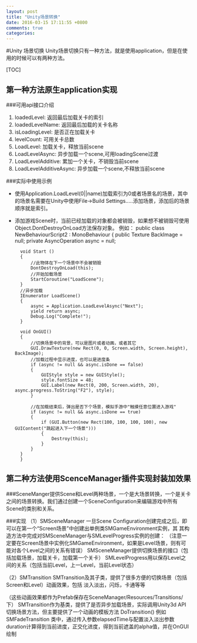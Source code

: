 ```yaml
---
layout: post
title: "Unity场景转换"
date: 2016-03-15 17:11:55 +0800
comments: true
categories: 
---
```

#Unity 场景切换
Unity场景切换只有一种方法，就是使用application，但是在使用的时候可以有两种方法。

[TOC]

## 第一种方法原生application实现
###可用api接口介绍
1. loadedLevel: 返回最后加载关卡的索引
2. loadedLevelName: 返回最后加载的关卡名称
3. isLoadingLevel: 是否正在加载关卡
4. levelCount: 可用关卡总数
5. LoadLevel: 加载关卡，释放当前scene
6. LoadLevelAsync: 异步加载一个scene,可用loadingScene过渡
7. LoadLevelAdditive: 累加一个关卡，不销毁当前scene
8. LoadLevelAdditiveAsync: 异步加载一个scene,不释放当前scene

###实际中使用示例
* 使用Application.LoadLevel(0||name)加载索引为0或者场景名的场景，其中的场景名需要在Unity中使用File->Build Settings.....添加场景，添加后的场景顺序就是索引。
* 添加游戏Scene时，当前已经加载的对象都会被销毁，如果想不被销毁可使用Object.DontDestroyOnLoad方法保存对象。
例如：
		public class NewBehaviourScript2 : MonoBehaviour
        {
        public Texture BackImage = null;
        private AsyncOperation async = null;

        void Start ()
        {
            //此物体在下一个场景中不会被销毁
            DontDestroyOnLoad(this);
            //开始加载场景
            StartCoroutine("LoadScene");
        }
        //异步加载
        IEnumerator LoadScene()
        {
            async = Application.LoadLevelAsync("Next");
            yield return async;
            Debug.Log("Complete!");
        }

        void OnGUI()
        {
            //切换场景中的背景，可以是图片或者动画，或者其它
            GUI.DrawTexture(new Rect(0, 0, Screen.width, Screen.height), BackImage);
            //加载过程中显示进度，也可以是进度条
            if (async != null && async.isDone == false)
            {
                GUIStyle style = new GUIStyle();
                style.fontSize = 48;
                GUI.Label(new Rect(0, 200, Screen.width, 20), async.progress.ToString("F2"), style);
            }

            //在加载结束后，弹出是否下个场景，模拟手游中"触摸任意位置进入游戏"
            if (async != null && async.isDone == true)
            {
                if (GUI.Button(new Rect(100, 100, 100, 100), new GUIContent("跳起进入下一个场景")))
                {
                    Destroy(this);
                }
            }
        }
    	}


## 第二种方法使用ScenceManager插件实现封装加效果

###SceneManger提供Scene和Level两种场景，一个是大场景转换，一个是关卡之间的场景转换。我们通过创建一个SceneConfiguration来编辑游戏中所有Scene的类别和关系。

###实现
（1）SMSceneManager
一旦Scene Configuration创建完成之后，即可以在第一个“Screen场景”中创建出单例类SMGameEnvironment实例，其
其构造方法中完成对SMSceneManager与SMLevelProgress实例的创建：
（注意一定要在Screen场景中实例化SMGameEnvironment，如果是Level场景，则有可能对各个Level之间的关系有错误）
SMSceneManager提供切换场景的接口（包括加载场景，加载关卡，加载第一个关卡）
SMLevelProgress用以保存Level之间的关系（包括当前Level，上一Level，当前Level状态）

（2）SMTransition
SMTransition及其子类，提供了很多方便的切换场景（包括Screen和Level）动画效果，包括 淡入淡出，闪烁，卡通等等

（这些动画效果都作为Prefab保存在SceneManager/Resources/Transitions/下）
SMTransition作为基类，提供了是否异步加载场景，实际调用Unity3d API切换场景方法，但主要提供了一个动画的模板方法 DoTransition()
例如 SMFadeTransition 类中，通过传入参数elapsedTime与配置淡入淡出参数duration计算得到当前进度，正交化进度，得到当前遮盖的alpha值，并在OnGUI绘制

